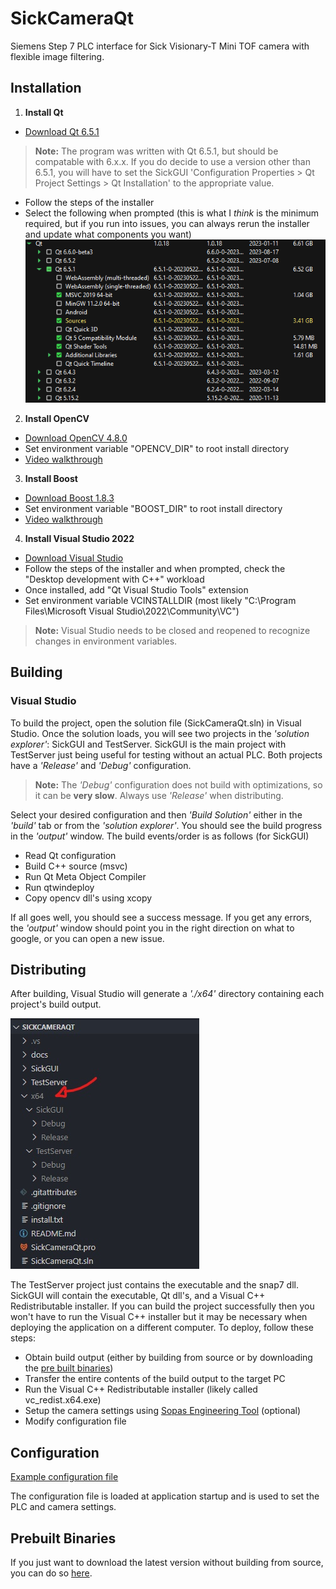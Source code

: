
# SickCameraQt

Siemens Step 7 PLC interface for Sick Visionary-T Mini TOF camera with flexible image filtering.

## Installation

1. **Install Qt**
* [Download Qt 6.5.1](https://www.qt.io/download)
> **Note:** The program was written with Qt 6.5.1, but should be compatable with 6.x.x. If you do decide to use a version other than 6.5.1, you will have to set the SickGUI 'Configuration Properties \> Qt Project Settings \> Qt Installation' to the appropriate value.
* Follow the steps of the installer
* Select the following when prompted (this is what I *think* is the minimum required, but if you run into issues, you can always rerun the installer and update what components you want)
![qt installer options](./docs/images/qt_install.png)

2. **Install OpenCV**
* [Download OpenCV 4.8.0](https://github.com/opencv/opencv/releases/tag/4.8.0)
* Set environment variable "OPENCV_DIR" to root install directory
* [Video walkthrough](./docs/videos/opencv_install_video.mp4)

3. **Install Boost**
* [Download Boost 1.8.3](https://www.boost.org/users/download/)
* Set environment variable "BOOST_DIR" to root install directory
* [Video walkthrough](./docs/videos/boost_install_video.mp4)

4. **Install Visual Studio 2022**
* [Download Visual Studio](https://visualstudio.microsoft.com/downloads/)
* Follow the steps of the installer and when prompted, check the "Desktop development with C++" workload
* Once installed, add "Qt Visual Studio Tools" extension
* Set environment variable VCINSTALLDIR (most likely "C:\\Program Files\\Microsoft Visual Studio\\2022\\Community\\VC")

> **Note:** Visual Studio needs to be closed and reopened to recognize changes in environment variables.

## Building

### Visual Studio

To build the project, open the solution file (SickCameraQt.sln) in Visual Studio. Once the solution loads, you will see two projects in the *'solution explorer'*: SickGUI and TestServer. SickGUI is the main project with TestServer just being useful for testing without an actual PLC. Both projects have a *'Release'* and *'Debug'* configuration.

> **Note:** The *'Debug'* configuration does not build with optimizations, so it can be **very slow**. Always use *'Release'* when distributing.

Select your desired configuration and then *'Build Solution'* either in the *'build'* tab or from the *'solution explorer'*. You should see the build progress in the *'output'* window. The build events/order is as follows (for SickGUI)

* Read Qt configuration
* Build C++ source (msvc)
* Run Qt Meta Object Compiler
* Run qtwindeploy
* Copy opencv dll's using xcopy

If all goes well, you should see a success message. If you get any errors, the *'output'* window should point you in the right direction on what to google, or you can open a new issue.

## Distributing

After building, Visual Studio will generate a *'./x64'* directory containing each project's build output. 

![Build output directories](./docs/images/output_directories.jpg)

The TestServer project just contains the executable and the snap7 dll. SickGUI will contain the executable, Qt dll's, and a Visual C++ Redistributable installer. If you can build the project successfully then you won't have to run the Visual C++ installer but it may be necessary when deploying the application on a different computer. To deploy, follow these steps:

* Obtain build output (either by building from source or by downloading the [pre built binaries](https://github.com/NickTheWhale/SickCameraQt/releases))
* Transfer the entire contents of the build output to the target PC
* Run the Visual C++ Redistributable installer (likely called vc_redist.x64.exe)
* Setup the camera settings using [Sopas Engineering Tool](https://cdn.sick.com/us/en/) (optional)
* Modify configuration file

## Configuration

[Example configuration file](./configuration_example.ini)

The configuration file is loaded at application startup and is used to set the PLC and camera settings. 

## Prebuilt Binaries

If you just want to download the latest version without building from source, you can do so [here](https://github.com/NickTheWhale/SickCameraQt/releases).